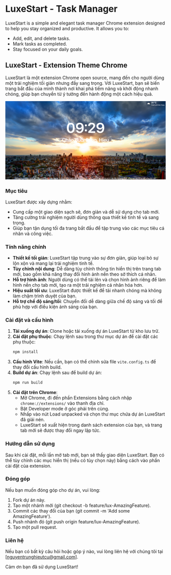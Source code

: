 # LuxeStart - Task Manager

LuxeStart is a simple and elegant task manager Chrome extension designed to help you stay organized and productive. It allows you to:

- Add, edit, and delete tasks.
- Mark tasks as completed.
- Stay focused on your daily goals.

## LuxeStart - Extension Theme Chrome

LuxeStart là một extension Chrome open source, mang đến cho người dùng một trải nghiệm tối giản nhưng đầy sang trọng. Với LuxeStart, bạn sẽ biến trang bắt đầu của mình thành nơi khai phá tiềm năng và khởi động nhanh chóng, giúp bạn chuyển từ ý tưởng đến hành động một cách hiệu quả.

![Alt text](./images/main.png)

### Mục tiêu

LuxeStart được xây dựng nhằm:

- Cung cấp một giao diện sạch sẽ, đơn giản và dễ sử dụng cho tab mới.
- Tăng cường trải nghiệm người dùng thông qua thiết kế tinh tế và sang trọng.
- Giúp bạn tận dụng tối đa trang bắt đầu để tập trung vào các mục tiêu cá nhân và công việc.

### Tính năng chính

- **Thiết kế tối giản**: LuxeStart tập trung vào sự đơn giản, giúp loại bỏ sự lộn xộn và mang lại trải nghiệm tinh tế.
- **Tùy chỉnh nội dung**: Dễ dàng tùy chỉnh thông tin hiển thị trên trang tab mới, bao gồm khả năng thay đổi hình ảnh nền theo sở thích cá nhân.
- **Hỗ trợ hình ảnh**: Người dùng có thể tải lên và chọn hình ảnh riêng để làm hình nền cho tab mới, tạo ra một trải nghiệm cá nhân hóa hơn.
- **Hiệu suất tối ưu**: LuxeStart được thiết kế để tải nhanh chóng mà không làm chậm trình duyệt của bạn.
- **Hỗ trợ chế độ sáng/tối**: Chuyển đổi dễ dàng giữa chế độ sáng và tối để phù hợp với điều kiện ánh sáng của bạn.

### Cài đặt và cấu hình

1. **Tải xuống dự án**: Clone hoặc tải xuống dự án LuxeStart từ kho lưu trữ.
2. **Cài đặt phụ thuộc**: Chạy lệnh sau trong thư mục dự án để cài đặt các phụ thuộc:
   ```bash
   npm install
   ```
3. **Cấu hình Vite**: Nếu cần, bạn có thể chỉnh sửa file `vite.config.ts` để thay đổi cấu hình build.
4. **Build dự án**: Chạy lệnh sau để build dự án:
   ```bash
   npm run build
   ```
5. **Cài đặt trên Chrome**:
   - Mở Chrome, đi đến phần Extensions bằng cách nhập `chrome://extensions/` vào thanh địa chỉ.
   - Bật Developer mode ở góc phải trên cùng.
   - Nhấp vào nút Load unpacked và chọn thư mục chứa dự án LuxeStart đã giải nén.
   - LuxeStart sẽ xuất hiện trong danh sách extension của bạn, và trang tab mới sẽ được thay đổi ngay lập tức.

### Hướng dẫn sử dụng

Sau khi cài đặt, mỗi lần mở tab mới, bạn sẽ thấy giao diện LuxeStart. Bạn có thể tùy chỉnh các mục hiển thị (nếu có tùy chọn này) bằng cách vào phần cài đặt của extension.

### Đóng góp

Nếu bạn muốn đóng góp cho dự án, vui lòng:

1. Fork dự án này.
2. Tạo một nhánh mới (git checkout -b feature/lux-AmazingFeature).
3. Commit các thay đổi của bạn (git commit -m 'Add some AmazingFeature').
4. Push nhánh đó (git push origin feature/lux-AmazingFeature).
5. Tạo một pull request.

### Liên hệ

Nếu bạn có bất kỳ câu hỏi hoặc góp ý nào, vui lòng liên hệ với chúng tôi tại [nguyentrunghieutcu@gmail.com].

Cảm ơn bạn đã sử dụng LuxeStart!

